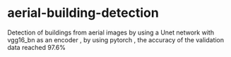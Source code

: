 # aerial-building-detection
Detection of buildings from aerial images by using a Unet network with vgg16_bn as an encoder  , by using pytorch , the accuracy of the validation data reached 97.6% 
